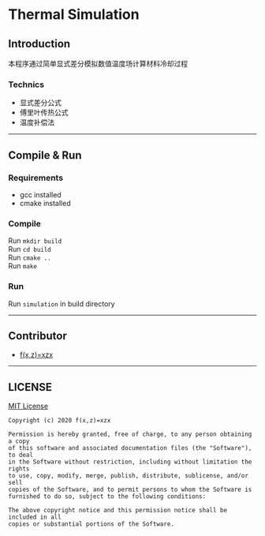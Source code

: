 # Thermal Simulation

## Introduction

本程序通过简单显式差分模拟数值温度场计算材料冷却过程

### Technics

* 显式差分公式
* 傅里叶传热公式
* 温度补偿法

---

## Compile & Run

### Requirements

* gcc installed
* cmake installed

### Compile

Run `mkdir build`  
Run `cd build`  
Run `cmake ..`  
Run `make`

### Run

Run `simulation` in build directory

---

## Contributor

* [f(x,z)=xzx](https://github.com/XuZhixuan)

---

## LICENSE

[MIT License](https://opensource.org/licenses/MIT)  

    Copyright (c) 2020 f(x,z)=xzx

    Permission is hereby granted, free of charge, to any person obtaining a copy
    of this software and associated documentation files (the "Software"), to deal
    in the Software without restriction, including without limitation the rights
    to use, copy, modify, merge, publish, distribute, sublicense, and/or sell
    copies of the Software, and to permit persons to whom the Software is
    furnished to do so, subject to the following conditions:

    The above copyright notice and this permission notice shall be included in all
    copies or substantial portions of the Software.